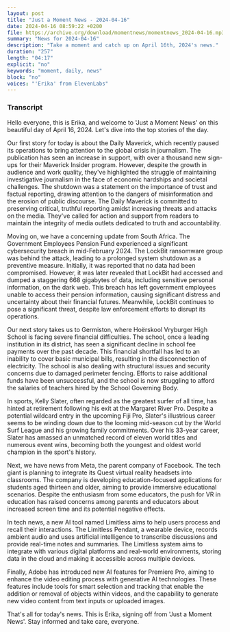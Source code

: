 ```yaml
---
layout: post
title: "Just a Moment News - 2024-04-16"
date: 2024-04-16 08:59:22 +0200
file: https://archive.org/download/momentnews/momentnews_2024-04-16.mp3
summary: "News for 2024-04-16"
description: "Take a moment and catch up on April 16th, 2024's news."
duration: "257"
length: "04:17"
explicit: "no"
keywords: "moment, daily, news"
block: "no"
voices: "'Erika' from ElevenLabs"
---
```


### Transcript

Hello everyone, this is Erika, and welcome to 'Just a Moment News' on this beautiful day of April 16, 2024. Let's dive into the top stories of the day.

Our first story for today is about the Daily Maverick, which recently paused its operations to bring attention to the global crisis in journalism. The publication has seen an increase in support, with over a thousand new sign-ups for their Maverick Insider program. However, despite the growth in audience and work quality, they've highlighted the struggle of maintaining investigative journalism in the face of economic hardships and societal challenges. The shutdown was a statement on the importance of trust and factual reporting, drawing attention to the dangers of misinformation and the erosion of public discourse. The Daily Maverick is committed to preserving critical, truthful reporting amidst increasing threats and attacks on the media. They've called for action and support from readers to maintain the integrity of media outlets dedicated to truth and accountability.

Moving on, we have a concerning update from South Africa. The Government Employees Pension Fund experienced a significant cybersecurity breach in mid-February 2024. The LockBit ransomware group was behind the attack, leading to a prolonged system shutdown as a preventive measure. Initially, it was reported that no data had been compromised. However, it was later revealed that LockBit had accessed and dumped a staggering 668 gigabytes of data, including sensitive personal information, on the dark web. This breach has left government employees unable to access their pension information, causing significant distress and uncertainty about their financial futures. Meanwhile, LockBit continues to pose a significant threat, despite law enforcement efforts to disrupt its operations.

Our next story takes us to Germiston, where Hoërskool Vryburger High School is facing severe financial difficulties. The school, once a leading institution in its district, has seen a significant decline in school fee payments over the past decade. This financial shortfall has led to an inability to cover basic municipal bills, resulting in the disconnection of electricity. The school is also dealing with structural issues and security concerns due to damaged perimeter fencing. Efforts to raise additional funds have been unsuccessful, and the school is now struggling to afford the salaries of teachers hired by the School Governing Body.

In sports, Kelly Slater, often regarded as the greatest surfer of all time, has hinted at retirement following his exit at the Margaret River Pro. Despite a potential wildcard entry in the upcoming Fiji Pro, Slater's illustrious career seems to be winding down due to the looming mid-season cut by the World Surf League and his growing family commitments. Over his 33-year career, Slater has amassed an unmatched record of eleven world titles and numerous event wins, becoming both the youngest and oldest world champion in the sport's history.

Next, we have news from Meta, the parent company of Facebook. The tech giant is planning to integrate its Quest virtual reality headsets into classrooms. The company is developing education-focused applications for students aged thirteen and older, aiming to provide immersive educational scenarios. Despite the enthusiasm from some educators, the push for VR in education has raised concerns among parents and educators about increased screen time and its potential negative effects.

In tech news, a new AI tool named Limitless aims to help users process and recall their interactions. The Limitless Pendant, a wearable device, records ambient audio and uses artificial intelligence to transcribe discussions and provide real-time notes and summaries. The Limitless system aims to integrate with various digital platforms and real-world environments, storing data in the cloud and making it accessible across multiple devices.

Finally, Adobe has introduced new AI features for Premiere Pro, aiming to enhance the video editing process with generative AI technologies. These features include tools for smart selection and tracking that enable the addition or removal of objects within videos, and the capability to generate new video content from text inputs or uploaded images.

That's all for today's news. This is Erika, signing off from 'Just a Moment News'. Stay informed and take care, everyone.
